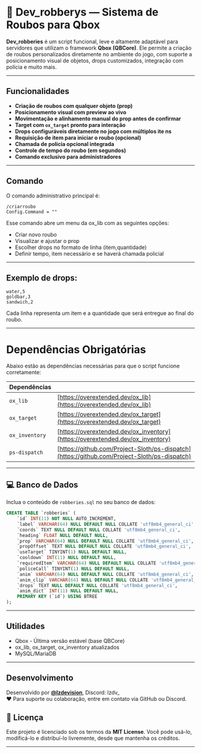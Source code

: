 # 🚨 Dev_robberys — Sistema de Roubos para Qbox

**Dev_robberies** é um script funcional, leve e altamente adaptável para servidores que utilizam o framework **Qbox (QBCore)**. Ele permite a criação de roubos personalizados diretamente no ambiente do jogo, com suporte a posicionamento visual de objetos, drops customizados, integração com polícia e muito mais.

---

## Funcionalidades

- **Criação de roubos com qualquer objeto (prop)**  
- **Posicionamento visual com preview ao vivo**  
- **Movimentação e alinhamento manual do prop antes de confirmar**  
- **Target com `ox_target` pronto para interação**  
- **Drops configuráveis diretamente no jogo com múltiplos ite ns**  
- **Requisição de item para iniciar o roubo (opcional)**  
- **Chamada de polícia opcional integrada**  
- **Controle de tempo do roubo (em segundos)**  
- **Comando exclusivo para administradores**

---

## Comando

O comando administrativo principal é:
```
/criarroubo 
Config.Command = ""
```

Esse comando abre um menu da ox_lib com as seguintes opções:

- Criar novo roubo
- Visualizar e ajustar o prop
- Escolher drops no formato de linha (item,quantidade)
- Definir tempo, item necessário e se haverá chamada policial

---

## Exemplo de drops:

```
water,5
goldbar,3
sandwich,2
```

Cada linha representa um item e a quantidade que será entregue ao final do roubo.

---

# Dependências Obrigatórias

Abaixo estão as dependências necessárias para que o script funcione corretamente:

|                              Dependências |                                           |
|----------------|----------------------------------------------------------------------|
| `ox_lib`       | [https://overextended.dev/ox_lib](https://overextended.dev/ox_lib)   |
| `ox_target`    | [https://overextended.dev/ox_target](https://overextended.dev/ox_target) |
| `ox_inventory` | [https://overextended.dev/ox_inventory](https://overextended.dev/ox_inventory) |
| `ps-dispatch`  | [https://github.com/Project-Sloth/ps-dispatch](https://github.com/Project-Sloth/ps-dispatch) |


---

## 💻 Banco de Dados

Inclua o conteúdo de `robberies.sql` no seu banco de dados:

```sql
CREATE TABLE `robberies` (
	`id` INT(11) NOT NULL AUTO_INCREMENT,
	`label` VARCHAR(64) NULL DEFAULT NULL COLLATE 'utf8mb4_general_ci',
	`coords` TEXT NULL DEFAULT NULL COLLATE 'utf8mb4_general_ci',
	`heading` FLOAT NULL DEFAULT NULL,
	`prop` VARCHAR(64) NULL DEFAULT NULL COLLATE 'utf8mb4_general_ci',
	`propOffset` TEXT NULL DEFAULT NULL COLLATE 'utf8mb4_general_ci',
	`useTarget` TINYINT(1) NULL DEFAULT NULL,
	`cooldown` INT(11) NULL DEFAULT NULL,
	`requiredItem` VARCHAR(64) NULL DEFAULT NULL COLLATE 'utf8mb4_general_ci',
	`policeCall` TINYINT(1) NULL DEFAULT NULL,
	`anim` VARCHAR(64) NULL DEFAULT NULL COLLATE 'utf8mb4_general_ci',
	`anim_clip` VARCHAR(64) NULL DEFAULT NULL COLLATE 'utf8mb4_general_ci',
	`drops` TEXT NULL DEFAULT NULL COLLATE 'utf8mb4_general_ci',
	`anim_dict` INT(11) NULL DEFAULT NULL,
	PRIMARY KEY (`id`) USING BTREE
);
```

---

## Utilidades

- Qbox - Última versão estável (base QBCore)
- ox_lib, ox_target, ox_inventory atualizados
- MySQL/MariaDB

---

## Desenvolvimento

Desenvolvido por [**@lzdevision**](https://github.com/lzdevision), Discord: lzdv_  
❤️ Para suporte ou colaboração, entre em contato via GitHub ou Discord.

## 📜 Licença

Este projeto é licenciado sob os termos da **MIT License**. Você pode usá-lo, modificá-lo e distribuí-lo livremente, desde que mantenha os créditos.

---
